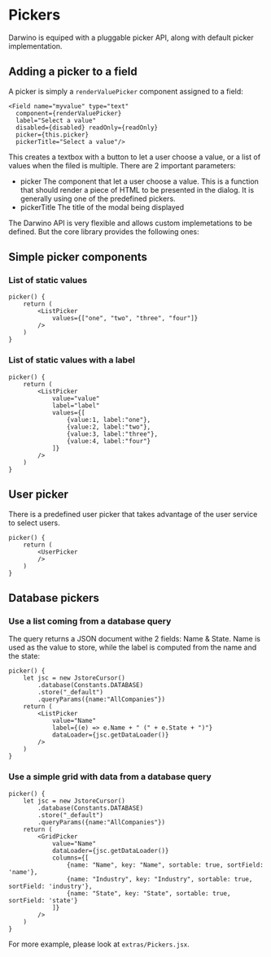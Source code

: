 # Pickers

Darwino is equiped with a pluggable picker API, along with default picker implementation.

## Adding a picker to a field
A picker is simply a `renderValuePicker` component assigned to a field:

    <Field name="myvalue" type="text" 
      component={renderValuePicker} 
      label="Select a value" 
      disabled={disabled} readOnly={readOnly}
      picker={this.picker}
      pickerTitle="Select a value"/>

This creates a textbox with a button to let a user choose a value, or a list of values when the filed is multiple.
There are 2 important parameters:
- picker
The component that let a user choose a value. This is a function that should render a piece of HTML to be presented in the dialog. It is generally using one of the predefined pickers.
- pickerTitle
The title of the modal being displayed

The Darwino API is very flexible and allows custom implemetations to be defined. But the core library provides the following ones:

## Simple picker components

### List of static values
    picker() {
        return (
            <ListPicker
                values={["one", "two", "three", "four"]}
            />
        )
    }

### List of static values with a label
    picker() {
        return (
            <ListPicker
                value="value"
                label="label"
                values={[
                    {value:1, label:"one"}, 
                    {value:2, label:"two"}, 
                    {value:3, label:"three"}, 
                    {value:4, label:"four"}
                ]}
            />
        )
    }

## User picker
There is a predefined user picker that takes advantage of the user service to select users.

    picker() {
        return (
            <UserPicker
            />
        )
    }

## Database pickers

### Use a list coming from a database query
The query returns a JSON document withe 2 fields: Name & State. Name is used as the value to store, while the label is computed from the name and the state:

    picker() {
        let jsc = new JstoreCursor()
            .database(Constants.DATABASE)
            .store("_default")
            .queryParams({name:"AllCompanies"})
        return (
            <ListPicker
                value="Name"
                label={(e) => e.Name + " (" + e.State + ")"}
                dataLoader={jsc.getDataLoader()}
            />
        )
    }

### Use a simple grid with data from a database query
    picker() {
        let jsc = new JstoreCursor()
            .database(Constants.DATABASE)
            .store("_default")
            .queryParams({name:"AllCompanies"})
        return (
            <GridPicker
                value="Name"
                dataLoader={jsc.getDataLoader()}
                columns={[
                    {name: "Name", key: "Name", sortable: true, sortField: 'name'},
                    {name: "Industry", key: "Industry", sortable: true, sortField: 'industry'},
                    {name: "State", key: "State", sortable: true, sortField: 'state'}
                ]}
            />
        )
    }

For more example, please look at `extras/Pickers.jsx`.

